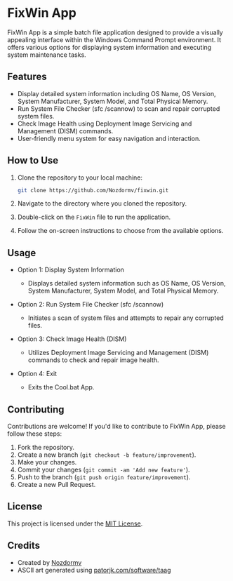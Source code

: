 # FixWin App

FixWin App is a simple batch file application designed to provide a visually appealing interface within the Windows Command Prompt environment. It offers various options for displaying system information and executing system maintenance tasks.

## Features

- Display detailed system information including OS Name, OS Version, System Manufacturer, System Model, and Total Physical Memory.
- Run System File Checker (sfc /scannow) to scan and repair corrupted system files.
- Check Image Health using Deployment Image Servicing and Management (DISM) commands.
- User-friendly menu system for easy navigation and interaction.

## How to Use

1. Clone the repository to your local machine:

   ```bash
   git clone https://github.com/Nozdormv/fixwin.git
   ```

2. Navigate to the directory where you cloned the repository.

3. Double-click on the `FixWin` file to run the application.

4. Follow the on-screen instructions to choose from the available options.

## Usage

- Option 1: Display System Information
  - Displays detailed system information such as OS Name, OS Version, System Manufacturer, System Model, and Total Physical Memory.

- Option 2: Run System File Checker (sfc /scannow)
  - Initiates a scan of system files and attempts to repair any corrupted files.

- Option 3: Check Image Health (DISM)
  - Utilizes Deployment Image Servicing and Management (DISM) commands to check and repair image health.

- Option 4: Exit
  - Exits the Cool.bat App.

## Contributing

Contributions are welcome! If you'd like to contribute to FixWin App, please follow these steps:

1. Fork the repository.
2. Create a new branch (`git checkout -b feature/improvement`).
3. Make your changes.
4. Commit your changes (`git commit -am 'Add new feature'`).
5. Push to the branch (`git push origin feature/improvement`).
6. Create a new Pull Request.

## License

This project is licensed under the [MIT License](LICENSE).

## Credits

- Created by [Nozdormv](https://github.com/Nozdormv/)
- ASCII art generated using [patorjk.com/software/taag](http://patorjk.com/software/taag/)
